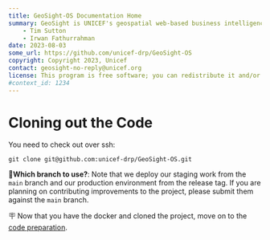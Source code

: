 ```yaml
---
title: GeoSight-OS Documentation Home 
summary: GeoSight is UNICEF's geospatial web-based business intelligence platform.
    - Tim Sutton
    - Irwan Fathurrahman
date: 2023-08-03
some_url: https://github.com/unicef-drp/GeoSight-OS
copyright: Copyright 2023, Unicef
contact: geosight-no-reply@unicef.org
license: This program is free software; you can redistribute it and/or modify it under the terms of the GNU Affero General Public License as published by the Free Software Foundation; either version 3 of the License, or (at your option) any later version.
#context_id: 1234
---
```


# Cloning out the Code

You need to check out over ssh:

```
git clone git@github.com:unicef-drp/GeoSight-OS.git
```

📒**Which branch to use?**: Note that we deploy our staging work from the `main` branch and our production environment from the release tag. If you are planning on contributing improvements to the project, please submit them against the `main` branch.

🪧 Now that you have the docker and cloned the project, move on to the [code preparation](code-preparation.md).